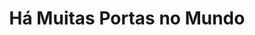 ---
ref: sol-010-0037
title: ["Há Muitas Portas no Mundo"]
author_name: ["António Garcia"]
publisher: ["Ulisseia"]
year: "y1960"
origin: ["Portugal"]
formats: ["book-cover"]
disciplines: ["graphic-design"]
tags:
layout: artifact
status: ["scan"]
published: false
int_published: false
image_count:
date_added: 2023-06-16
batch:
---
